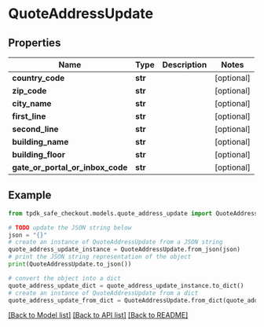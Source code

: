 # QuoteAddressUpdate



## Properties

Name | Type | Description | Notes
------------ | ------------- | ------------- | -------------
**country_code** | **str** |  | [optional] 
**zip_code** | **str** |  | [optional] 
**city_name** | **str** |  | [optional] 
**first_line** | **str** |  | [optional] 
**second_line** | **str** |  | [optional] 
**building_name** | **str** |  | [optional] 
**building_floor** | **str** |  | [optional] 
**gate_or_portal_or_inbox_code** | **str** |  | [optional] 

## Example

```python
from tpdk_safe_checkout.models.quote_address_update import QuoteAddressUpdate

# TODO update the JSON string below
json = "{}"
# create an instance of QuoteAddressUpdate from a JSON string
quote_address_update_instance = QuoteAddressUpdate.from_json(json)
# print the JSON string representation of the object
print(QuoteAddressUpdate.to_json())

# convert the object into a dict
quote_address_update_dict = quote_address_update_instance.to_dict()
# create an instance of QuoteAddressUpdate from a dict
quote_address_update_from_dict = QuoteAddressUpdate.from_dict(quote_address_update_dict)
```
[[Back to Model list]](../README.md#documentation-for-models) [[Back to API list]](../README.md#documentation-for-api-endpoints) [[Back to README]](../README.md)


